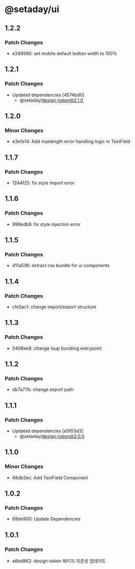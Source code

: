 # @setaday/ui

## 1.2.2

### Patch Changes

- e249990: set mobile default button width to 100%

## 1.2.1

### Patch Changes

- Updated dependencies [4574bd0]
  - @setaday/design-token@2.1.0

## 1.2.0

### Minor Changes

- e3e1e14: Add maxlength error handling logic in TextField

## 1.1.7

### Patch Changes

- 1244f25: fix style import error

## 1.1.6

### Patch Changes

- 998edb9: fix style injection error

## 1.1.5

### Patch Changes

- d11a536: extract css bundle for ui components

## 1.1.4

### Patch Changes

- cfe5ac1: change import/export structure

## 1.1.3

### Patch Changes

- 0408ee8: change tsup bundling entrypoint

## 1.1.2

### Patch Changes

- db7a77b: change export path

## 1.1.1

### Patch Changes

- Updated dependencies [e5f03d3]
  - @setaday/design-token@2.0.0

## 1.1.0

### Minor Changes

- 68db3ec: Add TextField Component

## 1.0.2

### Patch Changes

- 69de900: Update Dependencies

## 1.0.1

### Patch Changes

- a6bd862: design-token 패키지 의존성 업데이트
